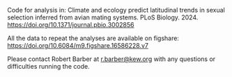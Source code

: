 Code for analysis in: Climate and ecology predict latitudinal trends in sexual selection inferred from avian mating systems. PLoS Biology. 2024.
https://doi.org/10.1371/journal.pbio.3002856 

All the data to repeat the analyses are available on figshare: 
https://doi.org/10.6084/m9.figshare.16586228.v7

Please contact Robert Barber at r.barber@kew.org with any questions or difficulties running the code.
